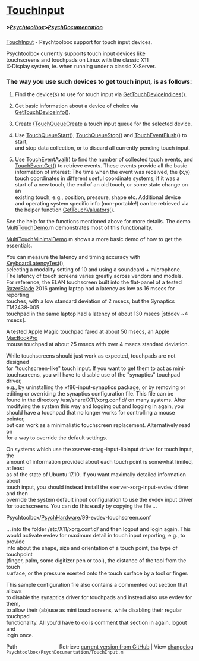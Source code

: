 # [TouchInput](TouchInput)
##### >[Psychtoolbox](Psychtoolbox)>[PsychDocumentation](PsychDocumentation)

[TouchInput](TouchInput) - Psychtoolbox support for touch input devices.  
  
Psychtoolbox currently supports touch input devices like  
touchscreens and touchpads on Linux with the classic X11  
X-Display system, ie. when running under a classic X-Server.  
  
### The way you use such devices to get touch input, is as follows:  
  
1. Find the device(s) to use for touch input via [GetTouchDeviceIndices](GetTouchDeviceIndices)().  
  
2. Get basic information about a device of choice via [GetTouchDeviceInfo](GetTouchDeviceInfo)().  
  
3. Create [(TouchQueueCreate]((TouchQueueCreate)()) a touch input queue for the selected device.  
  
4. Use [TouchQueueStart](TouchQueueStart)(), [TouchQueueStop](TouchQueueStop)() and [TouchEventFlush](TouchEventFlush)() to start,  
   and stop data collection, or to discard all currently pending touch input.  
  
5. Use [TouchEventAvail](TouchEventAvail)() to find the number of collected touch events, and  
   [TouchEventGet](TouchEventGet)() to retrieve events. These events provide all the basic  
   information of interest: The time when the event was received, the (x,y)  
   touch coordinates in different useful coordinate systems, if it was a  
   start of a new touch, the end of an old touch, or some state change on an  
   existing touch, e.g., position, pressure, shape etc. Additional device  
   and operating system specific info (non-portable!) can be retrieved via  
   the helper function [GetTouchValuators](GetTouchValuators)().  
  
See the help for the functions mentioned above for more details. The demo  
[MultiTouchDemo](MultiTouchDemo).m demonstrates most of this functionality.  
  
[MultiTouchMinimalDemo](MultiTouchMinimalDemo).m shows a more basic demo of how to get the essentials.  
  
You can measure the latency and timing accuracy with [KeyboardLatencyTest](KeyboardLatencyTest)(),  
selecting a modality setting of 10 and using a soundcard + microphone.  
The latency of touch screens varies greatly across vendors and models.  
For reference, the ELAN touchscreen built into the flat-panel of a tested  
[RazerBlade](RazerBlade) 2016 gaming laptop had a latency as low as 16 msecs for reporting  
touches, with a low standard deviation of 2 msecs, but the Synaptics TM2438-005  
touchpad in the same laptop had a latency of about 130 msecs [stddev ~4 msecs].  
  
A tested Apple Magic touchpad fared at about 50 msecs, an Apple [MacBookPro](MacBookPro)  
mouse touchpad at about 25 msecs with over 4 msecs standard deviation.  
  
While touchscreens should just work as expected, touchpads are not designed  
for "touchscreen-like" touch input. If you want to get them to act as mini-  
touchscreens, you will have to disable use of the "synaptics" touchpad driver,  
e.g., by uninstalling the xf86-input-synaptics package, or by removing or  
editing or overriding the synaptics configuration file. This file can be  
found in the directory /usr/share/X11/xorg.conf.d/ on many systems. After  
modifying the system this way and logging out and logging in again, you  
should have a touchpad that no longer works for controlling a mouse pointer,  
but can work as a minimalistic touchscreen replacement. Alternatively read on  
for a way to override the default settings.  
  
On systems which use the xserver-xorg-input-libinput driver for touch input, the  
amount of information provided about each touch point is somewhat limited, at least  
as of the state of Ubuntu 17.10. If you want maximally detailed information about  
touch input, you should instead install the xserver-xorg-input-evdev driver and then  
override the system default input configuration to use the evdev input driver  
for touchscreens. You can do this easily by copying the file ...  
  
Psychtoolbox/[PsychHardware](PsychHardware)/99-evdev-touchscreen.conf  
  
... into the folder /etc/X11/xorg.conf.d/ and then logout and login again. This  
would activate evdev for maximum detail in touch input reporting, e.g., to provide  
info about the shape, size and orientation of a touch point, the type of touchpoint  
(finger, palm, some digitizer pen or tool), the distance of the tool from the touch  
surface, or the pressure exerted onto the touch surface by a tool or finger.  
  
This sample configuration file also contains a commented out section that allows  
to disable the synaptics driver for touchpads and instead also use evdev for them,  
to allow their (ab)use as mini touchscreens, while disabling their regular touchpad  
functionality. All you'd have to do is comment that section in again, logout and  
login once.  




<div class="code_header" style="text-align:right;">
  <span style="float:left;">Path&nbsp;&nbsp;</span> <span class="counter">Retrieve <a href=
  "https://raw.github.com/Psychtoolbox-3/Psychtoolbox-3/beta/Psychtoolbox/PsychDocumentation/TouchInput.m">current version from GitHub</a> | View <a href=
  "https://github.com/Psychtoolbox-3/Psychtoolbox-3/commits/beta/Psychtoolbox/PsychDocumentation/TouchInput.m">changelog</a></span>
</div>
<div class="code">
  <code>Psychtoolbox/PsychDocumentation/TouchInput.m</code>
</div>


